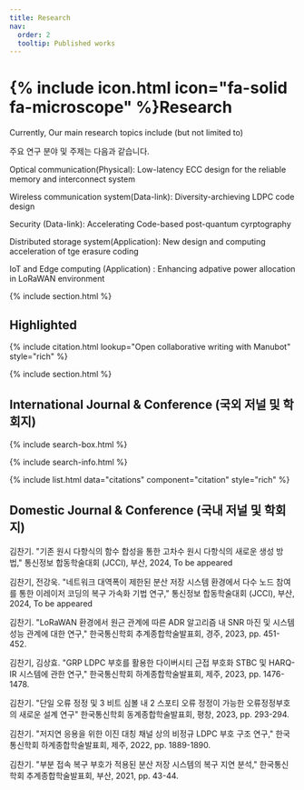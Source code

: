```yaml
---
title: Research
nav:
  order: 2
  tooltip: Published works
---
```


# {% include icon.html icon="fa-solid fa-microscope" %}Research

Currently, Our main research topics include (but not limited to)

주요 연구 분야 및 주제는 다음과 같습니다.

Optical communication(Physical): Low-latency ECC design for the reliable memory and interconnect system

Wireless communication system(Data-link): Diversity-archieving LDPC code design

Security (Data-link): Accelerating Code-based post-quantum cyrptography

Distributed storage system(Application): New design and computing acceleration of tge erasure coding

IoT and Edge computing (Application) : Enhancing adpative power allocation in LoRaWAN environment

{% include section.html %}

## Highlighted

{% include citation.html lookup="Open collaborative writing with Manubot" style="rich" %}

{% include section.html %}

## International Journal & Conference (국외 저널 및 학회지)

{% include search-box.html %}

{% include search-info.html %}

{% include list.html data="citations" component="citation" style="rich" %}


## Domestic Journal & Conference (국내 저널 및 학회지)

김찬기. "기존 원시 다항식의 함수 합성을 통한 고차수 원시 다항식의 새로운 생성 방법," 통신정보 합동학술대회 (JCCI), 부산, 2024, To be appeared

김찬기, 전강욱. "네트워크 대역폭이 제한된 분산 저장 시스템 환경에서 다수 노드 참여를 통한 이레이저 코딩의 복구 가속화 기법 연구," 통신정보 합동학술대회 (JCCI), 부산, 2024, To be appeared

김찬기. "LoRaWAN 환경에서 원근 관계에 따른 ADR 알고리즘 내 SNR 마진 및 시스템 성능 관계에 대한 연구," 한국통신학회 추계종합학술발표회, 경주, 2023, pp. 451-452.

김찬기, 김상효. "GRP LDPC 부호를 활용한 다이버시티 근접 부호화 STBC 및 HARQ-IR 시스템에 관한 연구," 한국통신학회 하계종합학술발표회, 제주, 2023, pp. 1476-1478.

김찬기. "단일 오류 정정 및 3 비트 심볼 내 2 스포티 오류 정정이 가능한 오류정정부호의 새로운 설계 연구" 한국통신학회 동계종합학술발표회, 평창, 2023, pp. 293-294.

김찬기. "저지연 응용을 위한 이진 대칭 채널 상의 비정규 LDPC 부호 구조 연구," 한국통신학회 하계종합학술발표회, 제주, 2022, pp. 1889-1890.

김찬기. "부분 접속 복구 부호가 적용된 분산 저장 시스템의 복구 지연 분석," 한국통신학회 추계종합학술발표회, 부산, 2021, pp. 43-44.



